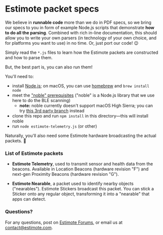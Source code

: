 # Estimote packet specs

We believe in **runnable code** more than we do in PDF specs, so we bring our specs to you in form of example Node.js scripts that demonstrate **how to do all the parsing**. Combined with rich in-line documentation, this should allow you to write your own parsers (in technology of your own choice, and for platforms you want to use) in no time. Or, just port our code! :wink:

Simply read the `*.js` files to learn how the Estimote packets are constructed and how to parse them.

But, the best part is, you can also run them!

You'll need to:

- install [Node.js][njs]; on macOS, you can use [homebrew][hom] and `brew install node`
- meet the ["noble" prerequisites][nob] ("noble" is a Node.js library that we use here to do the BLE scanning)
  - **note:** noble currently doesn't support macOS High Sierra; you can try [this 3rd party branch][noble-hs] instead
- clone this repo and run `npm install` in this directory—this will install noble
- run `node estimote-telemetry.js` (or other)

[njs]: https://nodejs.org/en/
[hom]: http://brew.sh/
[nob]: https://github.com/sandeepmistry/noble#prerequisites

[noble-hs]: https://github.com/sandeepmistry/noble/issues/679#issuecomment-353909458

Naturally, you'll also need some Estimote hardware broadcasting the actual packets. :satellite:

### List of Estimote packets

- **Estimote Telemetry**, used to transmit sensor and health data from the beacons. Available in Location Beacons (hardware revision "F") and next-gen Proximity Beacons (hardware revision "G").

- **Estimote Nearable**, a packet used to identify nearby objects ("nearables"). Estimote Stickers broadcast this packet. You can stick a Sticker onto any regular object, transforming it into a "nearable" that apps can detect.

### Questions?

For any questions, post on [Estimote Forums][ef], or email us at <contact@estimote.com>.

[ef]: https://forums.estimote.com/
